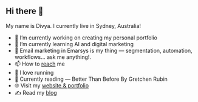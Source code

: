 ## Hi there 👋
My name is Divya. I currently live in Sydney, Australia!
<!--
**divyakputhussery/divyakputhussery** is a ✨ _special_ ✨ repository because its `README.md` (this file) appears on your GitHub profile.-->


- 🔭 I’m currently working on creating my personal portfolio  
- 🌱 I’m currently learning AI and digital marketing
- 💬 Email marketing in Emarsys is my thing — segmentation, automation, workflows… ask me anything!.  
- 📫 How to [reach](mailto:divyasharath.ai.expert@gmail.com ) me
- 🏃 I love running 
- 🌿 Currently reading — Better Than Before By Gretchen Rubin 
- 🌐 Visit my [website & portfolio](https://heyitsdivya.com)
- ✍️ Read my [blog](https://whisperswithinme.substack.com)  


